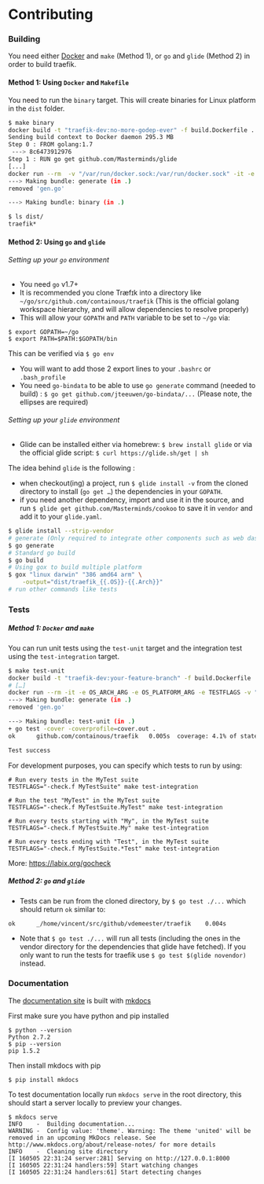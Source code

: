 # Contributing

### Building

You need either [Docker](https://github.com/docker/docker) and `make` (Method 1), or `go` and `glide` (Method 2) in order to build traefik.

#### Method 1: Using `Docker` and `Makefile`

You need to run the `binary` target. This will create binaries for Linux platform in the `dist` folder.

```bash
$ make binary
docker build -t "traefik-dev:no-more-godep-ever" -f build.Dockerfile .
Sending build context to Docker daemon 295.3 MB
Step 0 : FROM golang:1.7
 ---> 8c6473912976
Step 1 : RUN go get github.com/Masterminds/glide
[...]
docker run --rm  -v "/var/run/docker.sock:/var/run/docker.sock" -it -e OS_ARCH_ARG -e OS_PLATFORM_ARG -e TESTFLAGS -v "/home/emile/dev/go/src/github.com/containous/traefik/"dist":/go/src/github.com/containous/traefik/"dist"" "traefik-dev:no-more-godep-ever" ./script/make.sh generate binary
---> Making bundle: generate (in .)
removed 'gen.go'

---> Making bundle: binary (in .)

$ ls dist/
traefik*
```

#### Method 2: Using `go` and `glide`

###### Setting up your `go` environment

- You need `go` v1.7+
- It is recommended you clone Træfɪk into a directory like `~/go/src/github.com/containous/traefik` (This is the official golang workspace hierarchy, and will allow dependencies to resolve properly)
- This will allow your `GOPATH` and `PATH` variable to be set to `~/go` via:
```
$ export GOPATH=~/go
$ export PATH=$PATH:$GOPATH/bin
```

This can be verified via `$ go env`
- You will want to add those 2 export lines to your `.bashrc` or `.bash_profile`
- You need `go-bindata` to be able to use `go generate` command (needed to build) : `$ go get github.com/jteeuwen/go-bindata/...` (Please note, the ellipses are required)

###### Setting up your `glide` environment

- Glide can be installed either via homebrew: `$ brew install glide` or via the official glide script: `$ curl https://glide.sh/get | sh`

The idea behind `glide` is the following :

- when checkout(ing) a project, run `$ glide install -v` from the cloned directory to install
  (`go get …`) the dependencies in your `GOPATH`.
- if you need another dependency, import and use it in
  the source, and run `$ glide get github.com/Masterminds/cookoo` to save it in
  `vendor` and add it to your `glide.yaml`.

```bash
$ glide install --strip-vendor
# generate (Only required to integrate other components such as web dashboard)
$ go generate
# Standard go build
$ go build
# Using gox to build multiple platform
$ gox "linux darwin" "386 amd64 arm" \
    -output="dist/traefik_{{.OS}}-{{.Arch}}"
# run other commands like tests
```

### Tests

##### Method 1: `Docker` and `make`

You can run unit tests using the `test-unit` target and the
integration test using the `test-integration` target.

```bash
$ make test-unit
docker build -t "traefik-dev:your-feature-branch" -f build.Dockerfile .
# […]
docker run --rm -it -e OS_ARCH_ARG -e OS_PLATFORM_ARG -e TESTFLAGS -v "/home/vincent/src/github/vdemeester/traefik/dist:/go/src/github.com/containous/traefik/dist" "traefik-dev:your-feature-branch" ./script/make.sh generate test-unit
---> Making bundle: generate (in .)
removed 'gen.go'

---> Making bundle: test-unit (in .)
+ go test -cover -coverprofile=cover.out .
ok      github.com/containous/traefik   0.005s  coverage: 4.1% of statements

Test success
```

For development purposes, you can specify which tests to run by using:
```
# Run every tests in the MyTest suite
TESTFLAGS="-check.f MyTestSuite" make test-integration

# Run the test "MyTest" in the MyTest suite
TESTFLAGS="-check.f MyTestSuite.MyTest" make test-integration

# Run every tests starting with "My", in the MyTest suite
TESTFLAGS="-check.f MyTestSuite.My" make test-integration

# Run every tests ending with "Test", in the MyTest suite
TESTFLAGS="-check.f MyTestSuite.*Test" make test-integration
```

More: https://labix.org/gocheck

##### Method 2: `go` and `glide`

- Tests can be run from the cloned directory, by `$ go test ./...` which should return `ok` similar to:
```
ok      _/home/vincent/src/github/vdemeester/traefik    0.004s
```
- Note that `$ go test ./...` will run all tests (including the ones in the vendor directory for the dependencies that glide have fetched). If you only want to run the tests for traefik use `$ go test $(glide novendor)` instead.


### Documentation

The [documentation site](http://docs.traefik.io/) is built with [mkdocs](http://mkdocs.org/)

First make sure you have python and pip installed

```
$ python --version
Python 2.7.2
$ pip --version
pip 1.5.2
```

Then install mkdocs with pip

```
$ pip install mkdocs
```

To test documentation locally run `mkdocs serve` in the root directory, this should start a server locally to preview your changes.

```
$ mkdocs serve
INFO    -  Building documentation...
WARNING -  Config value: 'theme'. Warning: The theme 'united' will be removed in an upcoming MkDocs release. See http://www.mkdocs.org/about/release-notes/ for more details
INFO    -  Cleaning site directory
[I 160505 22:31:24 server:281] Serving on http://127.0.0.1:8000
[I 160505 22:31:24 handlers:59] Start watching changes
[I 160505 22:31:24 handlers:61] Start detecting changes
```
